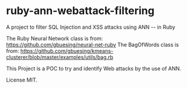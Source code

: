 # ruby-ann-webattack-filtering
A project to filter SQL Injection and XSS attacks using ANN -- in Ruby


The Ruby Neural Network class is from: https://github.com/gbuesing/neural-net-ruby
The BagOfWords class is from: https://github.com/gbuesing/kmeans-clusterer/blob/master/examples/utils/bag.rb

This Project is a POC to try and identify Web attacks by the use of ANN.

License MIT.

